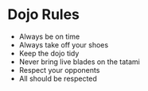 Dojo Rules
==========
* Always be on time
* Always take off your shoes
* Keep the dojo tidy
* Never bring live blades on the tatami
* Respect your opponents
* All should be respected
